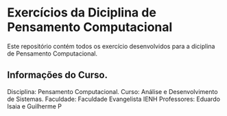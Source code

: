 # Exercícios da Diciplina de Pensamento Computacional

Este repositório contém todos os exercício desenvolvidos para a diciplina de Pensamento Computacional.

## Informações do Curso.
Disciplina: Pensamento Computacional.
Curso: Análise e Desenvolvimento de Sistemas.
Faculdade: Faculdade Evangelista IENH 
Professores: Eduardo Isaia e Guilherme P
